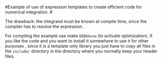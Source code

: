 #Example of use of expression templates to create efficient code for
numerical integration. #

The drawback: the integrand must be known at compile time, since the
compiler has to resolve the expression.

For compiling the example use make ``DEBUG=no`` (to activate
optimization). If you like the code and you want to install it
somewhere to use it for other purposes , since it is a template only
library you just have to copy all files in the ``include/`` directory in
the directory where you normally keep your header files.
    

